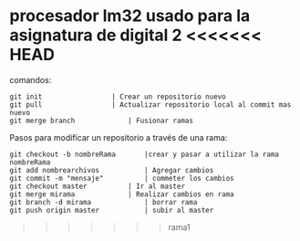 procesador lm32 usado para la asignatura de digital 2
<<<<<<< HEAD
=======
comandos:

	git init 			     | Crear un repositorio nuevo
	git pull			     | Actualizar repositorio local al commit mas nuevo
	git merge branch		     | Fusionar ramas

Pasos para modificar un repositorio a través de una rama:

	git checkout -b nombreRama	     |crear y pasar a utilizar la rama nombreRama
	git add nombrearchivos		     | Agregar cambios
	git commit -m "mensaje"		     | commeter los cambios
	git checkout master		     | Ir al master
	git merge mirama		     | Realizar cambios en rama
	git branch -d mirama		     | borrar rama
	git push origin master		     | subir al master	

>>>>>>> rama1
